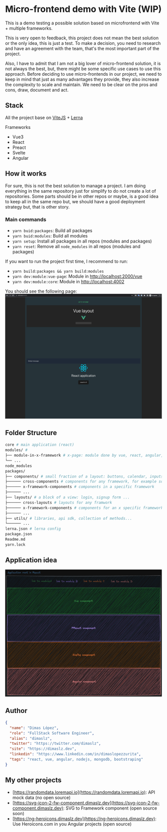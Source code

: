 # Micro-frontend demo with Vite (WIP)

This is a demo testing a possible solution based on microfrontend with Vite + multiple frameworks.

This is very open to feedback, this project does not mean the best solution or the only idea, this is just a test. To make a decision, you need to research and have an agreement with the team, that's the most important part of the project.

Also, I have to admit that I am not a big lover of micro-frontend solution, it is not always the best, but, there might be some specific use cases to use this approach. Before deciding to use micro-frontends in our project, we need to keep in mind that just as many advantages they provide, they also increase the complexity to scale and maintain. We need to be clear on the pros and cons, draw, document and act.

## Stack

All the project base on [ViteJS](https://vitejs.dev) + [Lerna](https://lerna.js.org)

Frameworks

* Vue3
* React
* Preact
* Svelte
* Angular

## How it works

For sure, this is not the best solution to manage a project. I am doing everything in the same repository just for simplify to do not create a lot of repositories. Some parts should be in other repos or maybe, is a good idea to keep all in the same repo but, we should have a good deployment strategy but, that is other story.

### Main commands

* `yarn buid:packages`: Build all packages
* `yarn buid:modules`: Build all modules
* `yarn setup`: Install all packages in all repos (modules and packages)
* `yarn reset`: Remove all `node_modules` in all repos (modules and packages)

If you want to run the project first time, I recommend to run:

* `yarn build:packages && yarn build:modules`
* `yarn dev:module:vue-page`: Module in [http://localhost:2000/vue](http://localhost:2000/vue)
* `yarn dev:module:core`: Module in [http://localhost:4002](http://localhost:4002)

You should see the following page:
![Application screenshot](/application-screenshot.png)

## Folder Structure

```bash
core # main application (react)
modules/ #
├── module-in-x-framework # x-page: module done by vue, react, angular, svelte or preact for example
└── ...
node_modules
packages/
├── components/ # small fraction of a layout: buttons, calendar, inputs...
├────── cross-components # components for any framework, for example some web component
├────── x-framework-components # components in a specific framework
├────── ...
├── layouts/ # a block of a view: login, signup form ...
├────── cross-layouts # layouts for any framwork
├────── x-framework-components # components for an x specific framework
├────── ...
├── utils/ # libraries, api sdk, collection of methods...
└────── ...
lerna.json # lerna config
package.json
Readme.md
yarn.lock
```

## Application idea

![Application idea to get](/micro-frontend-demo.png)

## Author

```json
{
  "name": "Dimas López",
  "role": "FullStack Software Engineer",
  "alias": "dimaslz",
  "twitter": "https://twitter.com/dimaslz",
  "site": "https://dimaslz.dev",
  "linkedin": "https://www.linkedin.com/in/dimaslopezzurita",
  "tags": "react, vue, angular, nodejs, mongodb, bootstraping"
}
```

## My other projects

* [https://randomdata.loremapi.io](https://randomdata.loremapi.io): API mock data (no open source)
* [https://svg-icon-2-fw-component.dimaslz.dev](https://svg-icon-2-fw-component.dimaslz.dev): SVG to Framework component (open source soon)
* [https://ng-heroicons.dimaslz.dev](https://ng-heroicons.dimaslz.dev): Use Heroicons.com in you Angular projects (open source)
